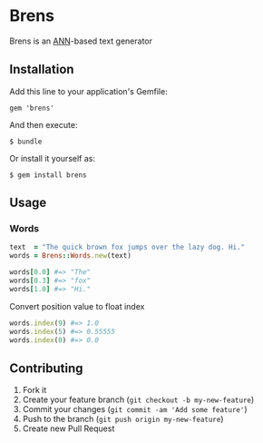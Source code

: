 # Brens

Brens is an [ANN](http://en.wikipedia.org/wiki/Artificial_neural_network "Artificial Neural Network")-based text generator

## Installation

Add this line to your application's Gemfile:

    gem 'brens'

And then execute:

    $ bundle

Or install it yourself as:

    $ gem install brens

## Usage

### Words

```ruby
text  = "The quick brown fox jumps over the lazy dog. Hi."
words = Brens::Words.new(text)

words[0.0] #=> "The"
words[0.3] #=> "fox"
words[1.0] #=> "Hi."
```

Convert position value to float index  

```ruby
words.index(9) #=> 1.0
words.index(5) #=> 0.55555
words.index(0) #=> 0.0
```

## Contributing

1. Fork it
2. Create your feature branch (`git checkout -b my-new-feature`)
3. Commit your changes (`git commit -am 'Add some feature'`)
4. Push to the branch (`git push origin my-new-feature`)
5. Create new Pull Request
